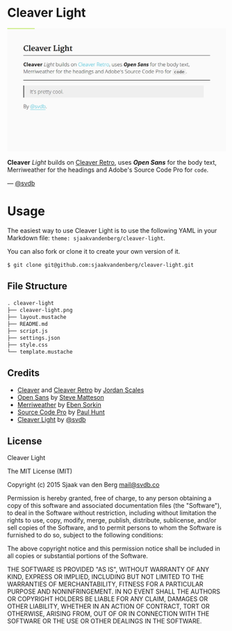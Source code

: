 # Cleaver Light

![Cleaver Light](cleaver-light.png)

**Cleaver** *Light* builds on [Cleaver Retro](http://github.com/jdan/cleaver-retro), uses ***Open Sans*** for the body text, Merriweather for the headings and Adobe's Source Code Pro for `code`.

&mdash; [@svdb](https://www.twitter.com/svdb)

# Usage

The easiest way to use Cleaver Light is to use the following YAML in your Markdown file: `theme: sjaakvandenberg/cleaver-light`.

You can also fork or clone it to create your own version of it.

    $ git clone git@github.com:sjaakvandenberg/cleaver-light.git

## File Structure

    . cleaver-light
    ├── cleaver-light.png
    ├── layout.mustache
    ├── README.md
    ├── script.js
    ├── settings.json
    ├── style.css
    └── template.mustache

## Credits

* [Cleaver](https://github.com/jdan/cleaver) and [Cleaver Retro](http://github.com/jdan/cleaver-retro) by [Jordan Scales](https://github.com/jdan)
* [Open Sans](https://www.google.com/fonts/specimen/Open+Sans) by [Steve Matteson](https://en.wikipedia.org/wiki/Steve_Matteson)
* [Merriweather](https://www.google.com/fonts/specimen/Merriweather) by [Eben Sorkin](http://sorkintype.com/)
* [Source Code Pro](https://github.com/adobe-fonts/source-code-pro) by [Paul Hunt](https://www.adobe.com/products/type/font-designers/paul-hunt.html)
* [Cleaver Light](https://github.com/sjaakvandenberg/cleaver-light) by [@svdb](https://www.twitter.com/svdb)

## License

Cleaver Light

The MIT License (MIT)

Copyright (c) 2015 Sjaak van den Berg <mail@svdb.co>

Permission is hereby granted, free of charge, to any person obtaining a
copy of this software and associated documentation files (the "Software"),
to deal in the Software without restriction, including without limitation
the rights to use, copy, modify, merge, publish, distribute, sublicense,
and/or sell copies of the Software, and to permit persons to whom the
Software is furnished to do so, subject to the following conditions:

The above copyright notice and this permission notice shall be included in
all copies or substantial portions of the Software.

THE SOFTWARE IS PROVIDED "AS IS", WITHOUT WARRANTY OF ANY KIND, EXPRESS OR
IMPLIED, INCLUDING BUT NOT LIMITED TO THE WARRANTIES OF MERCHANTABILITY,
FITNESS FOR A PARTICULAR PURPOSE AND NONINFRINGEMENT. IN NO EVENT SHALL
THE AUTHORS OR COPYRIGHT HOLDERS BE LIABLE FOR ANY CLAIM, DAMAGES OR OTHER
LIABILITY, WHETHER IN AN ACTION OF CONTRACT, TORT OR OTHERWISE, ARISING
FROM, OUT OF OR IN CONNECTION WITH THE SOFTWARE OR THE USE OR OTHER
DEALINGS IN THE SOFTWARE.
